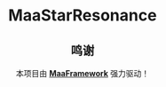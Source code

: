 <!-- markdownlint-disable MD033 MD041 -->

<div align="center">

# MaaStarResonance

## 鸣谢

本项目由 **[MaaFramework](https://github.com/MaaXYZ/MaaFramework)** 强力驱动！


